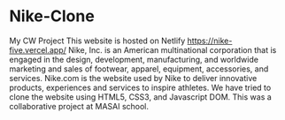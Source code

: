 # Nike-Clone
My CW Project 
This website is hosted on Netlify
https://nike-five.vercel.app/
Nike, Inc. is an American multinational corporation that is engaged in the design, development, manufacturing, and worldwide marketing and sales of footwear, apparel, equipment, accessories, and services. Nike.com is the website used by Nike to deliver innovative products, experiences and services to inspire athletes. We have tried to clone the website using HTML5, CSS3, and Javascript DOM. This was a collaborative project at MASAI school.
